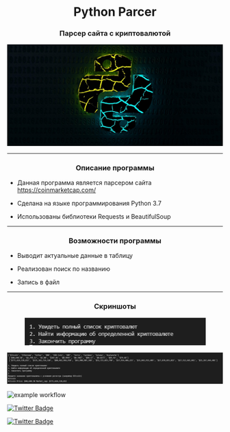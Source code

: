 <h1 align="center">Python Parcer</h1>
<h3 align="center"style>Парсер сайта с криптовалютой</h3>
<p align="center"><img src="Screenshots/source.jpg"></p>

---

<h3 align="center">Описание программы</h3>

- Данная программа является парсером сайта https://coinmarketcap.com/

- Сделана на языке программирования Python 3.7

- Использованы библиотеки Requests и BeautifulSoup
---

<h3 align="center">Возможности программы</h3>

- Выводит актуальные данные в таблицу

- Реализован поиск по названию

- Запись в файл
---

<h3 align="center">Скриншоты</h3>
<p align="center"><img src="Screenshots/KBlAsjazmIs.jpg"></p>
<p align="center"><img src="Screenshots/7WFc6RICzEI.jpg"></p>

![example workflow](https://github.com/FlexSupers/Parcer-python/actions/workflows/blank.yml/badge.svg?event=push)



[![Twitter Badge](https://img.shields.io/badge/Vladimir-Profile-informational?style=flat&logoColor=white&color=1CA2F1)](https://vk.com/flx_bmx)

[![Twitter Badge](https://img.shields.io/badge/Artem-Profile-informational?style=flat&logoColor=white&color=1CA2F1)](https://vk.com/artemsaronchis)
